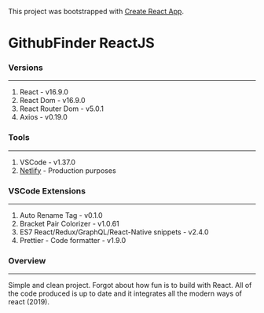 This project was bootstrapped with [Create React App](https://github.com/facebook/create-react-app).

# GithubFinder ReactJS

### Versions

---

1. React - v16.9.0
2. React Dom - v16.9.0
3. React Router Dom - v5.0.1
4. Axios - v0.19.0

### Tools

---

1. VSCode - v1.37.0
2. [Netlify](https://githubfinder12414.netlify.com/) - Production purposes

### VSCode Extensions

---

1. Auto Rename Tag - v0.1.0
2. Bracket Pair Colorizer - v1.0.61
3. ES7 React/Redux/GraphQL/React-Native snippets - v2.4.0
4. Prettier - Code formatter - v1.9.0

### Overview

---

Simple and clean project. Forgot about how fun is to build with React.
All of the code produced is up to date and it integrates all the modern ways of react (2019).
